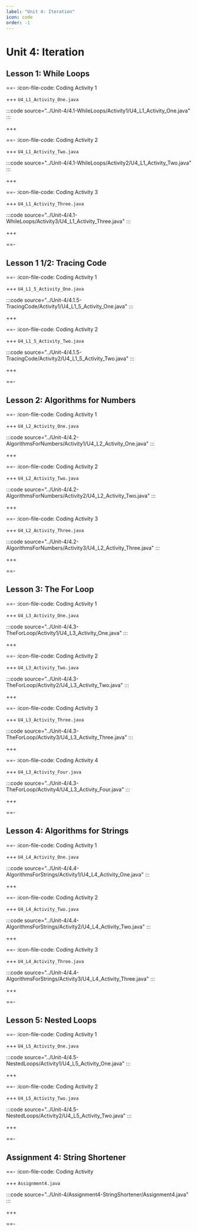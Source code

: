```yaml
---
label: "Unit 4: Iteration"
icon: code
order: -1
---
```


# Unit 4: Iteration

## Lesson 1: While Loops

==- :icon-file-code: Coding Activity 1

+++ `U4_L1_Activity_One.java`

:::code source="../Unit-4/4.1-WhileLoops/Activity1/U4_L1_Activity_One.java" :::

+++

==- :icon-file-code: Coding Activity 2

+++ `U4_L1_Activity_Two.java`

:::code source="../Unit-4/4.1-WhileLoops/Activity2/U4_L1_Activity_Two.java" :::

+++

==- :icon-file-code: Coding Activity 3

+++ `U4_L1_Activity_Three.java`

:::code source="../Unit-4/4.1-WhileLoops/Activity3/U4_L1_Activity_Three.java" :::

+++

==-

## Lesson 1 1/2: Tracing Code

==- :icon-file-code: Coding Activity 1

+++ `U4_L1_5_Activity_One.java`

:::code source="../Unit-4/4.1.5-TracingCode/Activity1/U4_L1_5_Activity_One.java" :::

+++

==- :icon-file-code: Coding Activity 2

+++ `U4_L1_5_Activity_Two.java`

:::code source="../Unit-4/4.1.5-TracingCode/Activity2/U4_L1_5_Activity_Two.java" :::

+++

==-

## Lesson 2: Algorithms for Numbers

==- :icon-file-code: Coding Activity 1

+++ `U4_L2_Activity_One.java`

:::code source="../Unit-4/4.2-AlgorithmsForNumbers/Activity1/U4_L2_Activity_One.java" :::

+++

==- :icon-file-code: Coding Activity 2

+++ `U4_L2_Activity_Two.java`

:::code source="../Unit-4/4.2-AlgorithmsForNumbers/Activity2/U4_L2_Activity_Two.java" :::

+++

==- :icon-file-code: Coding Activity 3

+++ `U4_L2_Activity_Three.java`

:::code source="../Unit-4/4.2-AlgorithmsForNumbers/Activity3/U4_L2_Activity_Three.java" :::

+++

==-

## Lesson 3: The For Loop

==- :icon-file-code: Coding Activity 1

+++ `U4_L3_Activity_One.java`

:::code source="../Unit-4/4.3-TheForLoop/Activity1/U4_L3_Activity_One.java" :::

+++

==- :icon-file-code: Coding Activity 2

+++ `U4_L3_Activity_Two.java`

:::code source="../Unit-4/4.3-TheForLoop/Activity2/U4_L3_Activity_Two.java" :::

+++

==- :icon-file-code: Coding Activity 3

+++ `U4_L3_Activity_Three.java`

:::code source="../Unit-4/4.3-TheForLoop/Activity3/U4_L3_Activity_Three.java" :::

+++

==- :icon-file-code: Coding Activity 4

+++ `U4_L3_Activity_Four.java`

:::code source="../Unit-4/4.3-TheForLoop/Activity4/U4_L3_Activity_Four.java" :::

+++

==-

## Lesson 4: Algorithms for Strings

==- :icon-file-code: Coding Activity 1

+++ `U4_L4_Activity_One.java`

:::code source="../Unit-4/4.4-AlgorithmsForStrings/Activity1/U4_L4_Activity_One.java" :::

+++

==- :icon-file-code: Coding Activity 2

+++ `U4_L4_Activity_Two.java`

:::code source="../Unit-4/4.4-AlgorithmsForStrings/Activity2/U4_L4_Activity_Two.java" :::

+++

==- :icon-file-code: Coding Activity 3

+++ `U4_L4_Activity_Three.java`

:::code source="../Unit-4/4.4-AlgorithmsForStrings/Activity3/U4_L4_Activity_Three.java" :::

+++

==-

## Lesson 5: Nested Loops

==- :icon-file-code: Coding Activity 1

+++ `U4_L5_Activity_One.java`

:::code source="../Unit-4/4.5-NestedLoops/Activity1/U4_L5_Activity_One.java" :::

+++

==- :icon-file-code: Coding Activity 2

+++ `U4_L5_Activity_Two.java`

:::code source="../Unit-4/4.5-NestedLoops/Activity2/U4_L5_Activity_Two.java" :::

+++

==-

## Assignment 4: String Shortener

==- :icon-file-code: Coding Activity

+++ `Assignment4.java`

:::code source="../Unit-4/Assignment4-StringShortener/Assignment4.java" :::

+++

==-
